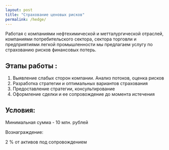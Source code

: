 ```yaml
---
layout: post
title: "Страхование ценовых рисков"
permalink: /hedge/
---
```


Работая с компаниями нефтехимической и метталургической отраслей, компаниями потребительского сектора, сектора торговли
и предприятиями легкой промышленности мы предлагаем услугу по страхованию рисков финансовых потерь.

## Этапы работы :

1. Выявление слабых сторон компании. Анализ потоков, оценка рисков
2. Разработка стратегии и оптимальных вариантов страхования
3. Предоставление стратегии, консультирование
4. Оформление сделки и ее сопровождение до момента истечения

## Условия:

Минимальная сумма - 10 млн. рублей

Вознаграждение:

2 % от активов под сопровождением 
